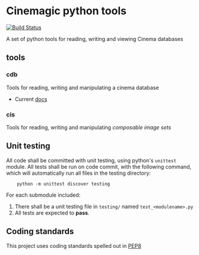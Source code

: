 # Cinemagic python tools
[![Build Status](https://travis-ci.org/cinemascience/cinesci.svg?branch=master)](https://travis-ci.org/cinemascience/cinesci)

A set of python tools for reading, writing and viewing Cinema databases

## tools

### cdb

Tools for reading, writing and manipulating a cinema database

- Current [docs](cdb.md)

### cis

Tools for reading, writing and manipulating *composable image sets*

## Unit testing

All code shall be committed with unit testing, using python's `unittest` module. All tests shall be run on code commit, with the following command, which will automatically run all files in the testing directory:

```
    python -m unittest discover testing
```

For each submodule included:

1. There shall be a unit testing file in `testing/` named `test_<modulename>.py`
2. All tests are expected to **pass**.

## Coding standards

This project uses coding standards spelled out in [PEP8](https://www.python.org/dev/peps/pep-0008/)

